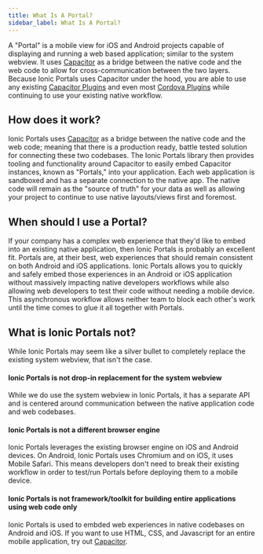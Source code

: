 ```yaml
---
title: What Is A Portal?
sidebar_label: What Is A Portal?
---
```


A "Portal" is a mobile view for iOS and Android projects capable of displaying and running a web based application; similar to the system webview. It uses [Capacitor](https://capacitorjs.com) as a bridge between the native code and the web code to allow for cross-communication between the two layers. Because Ionic Portals uses Capacitor under the hood, you are able to use any existing [Capacitor Plugins](https://capacitorjs.com/docs/plugins) and even most [Cordova Plugins](https://capacitorjs.com/docs/plugins/cordova) while continuing to use your existing native workflow.

## How does it work?

Ionic Portals uses [Capacitor](https://capacitorjs.com) as a bridge between the native code and the web code; meaning that there is a production ready, battle tested solution for connecting these two codebases. The Ionic Portals library then provides tooling and functionality around Capacitor to easily embed Capacitor instances, known as "Portals," into your application. Each web application is sandboxed and has a separate connection to the native app. The native code will remain as the "source of truth" for your data as well as allowing your project to continue to use native layouts/views first and foremost.

## When should I use a Portal?

If your company has a complex web experience that they'd like to embed into an existing native application, then Ionic Portals is probably an excellent fit. Portals are, at their best, web experiences that should remain consistent on both Android and iOS applications. Ionic Portals allows you to quickly and safely embed those experiences in an Android or iOS application without massively impacting native developers workflows while also allowing web developers to test their code without needing a mobile device. This asynchronous workflow allows neither team to block each other's work until the time comes to glue it all together with Portals.

## What is Ionic Portals not?

While Ionic Portals may seem like a silver bullet to completely replace the existing system webview, that isn't the case.

#### Ionic Portals is not drop-in replacement for the system webview

While we do use the system webview in Ionic Portals, it has a separate API and is centered around communication between the native application code and web codebases.

#### Ionic Portals is not a different browser engine

Ionic Portals leverages the existing browser engine on iOS and Android devices. On Android, Ionic Portals uses Chromium and on iOS, it uses Mobile Safari. This means developers don't need to break their existing workflow in order to test/run Portals before deploying them to a mobile device.

#### Ionic Portals is not framework/toolkit for building entire applications using web code only

Ionic Portals is used to embded web experiences in native codebases on Android and iOS. If you want to use HTML, CSS, and Javascript for an entire mobile application, try out [Capacitor](https://capacitorjs.com/docs/getting-started).
